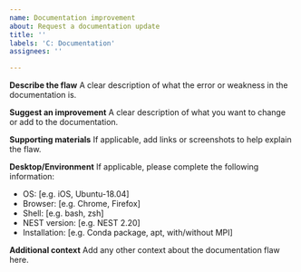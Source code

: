 ```yaml
---
name: Documentation improvement
about: Request a documentation update
title: ''
labels: 'C: Documentation'
assignees: ''

---
```


**Describe the flaw**
A clear description of what the error or weakness in the documentation is.

**Suggest an improvement**
A clear description of what you want to change or add to the documentation.

**Supporting materials**
If applicable, add links or screenshots to help explain the flaw.

**Desktop/Environment**
If applicable, please complete the following information:
 - OS: [e.g. iOS, Ubuntu-18.04]
 - Browser: [e.g. Chrome, Firefox]
 - Shell: [e.g. bash, zsh]
 - NEST version: [e.g. NEST 2.20]
 - Installation: [e.g. Conda package, apt, with/without MPI]

**Additional context**
Add any other context about the documentation flaw here.
